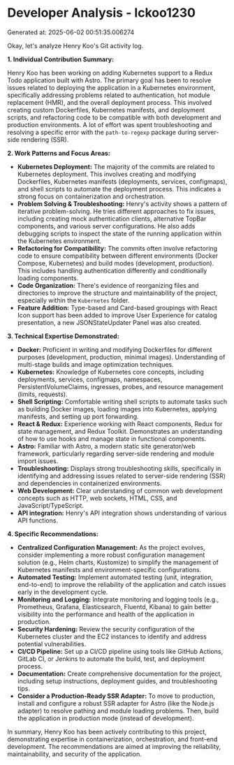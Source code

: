 # Developer Analysis - lckoo1230
Generated at: 2025-06-02 00:51:35.006274

Okay, let's analyze Henry Koo's Git activity log.

**1. Individual Contribution Summary:**

Henry Koo has been working on adding Kubernetes support to a Redux Todo application built with Astro.  The primary goal has been to resolve issues related to deploying the application in a Kubernetes environment, specifically addressing problems related to authentication, hot module replacement (HMR), and the overall deployment process. This involved creating custom Dockerfiles, Kubernetes manifests, and deployment scripts, and refactoring code to be compatible with both development and production environments. A lot of effort was spent troubleshooting and resolving a specific error with the `path-to-regexp` package during server-side rendering (SSR).

**2. Work Patterns and Focus Areas:**

*   **Kubernetes Deployment:** The majority of the commits are related to Kubernetes deployment.  This involves creating and modifying Dockerfiles, Kubernetes manifests (deployments, services, configmaps), and shell scripts to automate the deployment process.  This indicates a strong focus on containerization and orchestration.
*   **Problem Solving & Troubleshooting:**  Henry's activity shows a pattern of iterative problem-solving. He tries different approaches to fix issues, including creating mock authentication clients, alternative TopBar components, and various server configurations.  He also adds debugging scripts to inspect the state of the running application within the Kubernetes environment.
*   **Refactoring for Compatibility:** The commits often involve refactoring code to ensure compatibility between different environments (Docker Compose, Kubernetes) and build modes (development, production).  This includes handling authentication differently and conditionally loading components.
*   **Code Organization:** There's evidence of reorganizing files and directories to improve the structure and maintainability of the project, especially within the `Kubernetes` folder.
*   **Feature Addition:** Type-based and Card-based groupings with React Icon support has been added to improve User Experience for catalog presentation, a new JSONStateUpdater Panel was also created.

**3. Technical Expertise Demonstrated:**

*   **Docker:**  Proficient in writing and modifying Dockerfiles for different purposes (development, production, minimal images). Understanding of multi-stage builds and image optimization techniques.
*   **Kubernetes:** Knowledge of Kubernetes core concepts, including deployments, services, configmaps, namespaces, PersistentVolumeClaims, ingresses, probes, and resource management (limits, requests).
*   **Shell Scripting:**  Comfortable writing shell scripts to automate tasks such as building Docker images, loading images into Kubernetes, applying manifests, and setting up port forwarding.
*   **React & Redux:** Experience working with React components, Redux for state management, and Redux Toolkit.  Demonstrates an understanding of how to use hooks and manage state in functional components.
*   **Astro:** Familiar with Astro, a modern static site generator/web framework, particularly regarding server-side rendering and module import issues.
*   **Troubleshooting:** Displays strong troubleshooting skills, specifically in identifying and addressing issues related to server-side rendering (SSR) and dependencies in containerized environments.
*   **Web Development:** Clear understanding of common web development concepts such as HTTP, web sockets, HTML, CSS, and JavaScript/TypeScript.
*   **API integration:** Henry's API integration shows understanding of various API functions.

**4. Specific Recommendations:**

*   **Centralized Configuration Management:** As the project evolves, consider implementing a more robust configuration management solution (e.g., Helm charts, Kustomize) to simplify the management of Kubernetes manifests and environment-specific configurations.
*   **Automated Testing:** Implement automated testing (unit, integration, end-to-end) to improve the reliability of the application and catch issues early in the development cycle.
*   **Monitoring and Logging:** Integrate monitoring and logging tools (e.g., Prometheus, Grafana, Elasticsearch, Fluentd, Kibana) to gain better visibility into the performance and health of the application in production.
*   **Security Hardening:** Review the security configuration of the Kubernetes cluster and the EC2 instances to identify and address potential vulnerabilities.
*   **CI/CD Pipeline:** Set up a CI/CD pipeline using tools like GitHub Actions, GitLab CI, or Jenkins to automate the build, test, and deployment process.
*   **Documentation:** Create comprehensive documentation for the project, including setup instructions, deployment guides, and troubleshooting tips.
*   **Consider a Production-Ready SSR Adapter:** To move to production, install and configure a robust SSR adapter for Astro (like the Node.js adapter) to resolve pathing and module loading problems. Then, build the application in production mode (instead of development).

In summary, Henry Koo has been actively contributing to this project, demonstrating expertise in containerization, orchestration, and front-end development. The recommendations are aimed at improving the reliability, maintainability, and security of the application.
